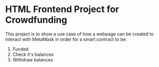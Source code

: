 # HTML Frontend Project for Crowdfunding

This project is to show a use case of how a webpage can be created to interact with MetaMask in order for a smart contract to be:

1. Funded
2. Check it's balances
3. Withdraw balances
